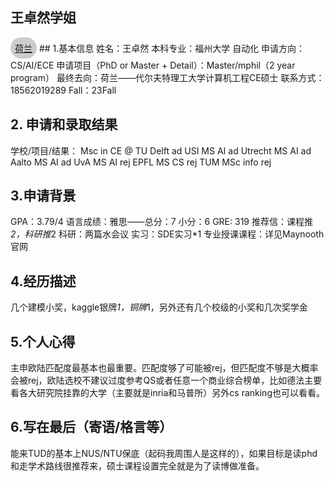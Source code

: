 ## 王卓然学姐
<a href="https://fzu-fly.online/flying/ca/" style="display: inline-block; width: fit-content; padding: 0.5em;border-radius: 500px; background-color: #ccc;">
  荷兰
</a>
## 1.基本信息
姓名：王卓然
本科专业：福州大学 自动化
申请方向：CS/AI/ECE
申请项目（PhD or Master + Detail）：Master/mphil（2 year program）
最终去向：荷兰——代尔夫特理工大学计算机工程CE硕士
联系方式：18562019289
Fall：23Fall

## 2. 申请和录取结果
学校/项目/结果：
Msc in CE @ TU Delft ad
USI MS AI ad
Utrecht MS AI ad
Aalto MS AI ad
UvA MS AI rej
EPFL MS CS rej
TUM MSc info rej

## 3.申请背景
GPA：3.79/4
语言成绩：雅思——总分：7 小分：6 
GRE: 319
推荐信：课程推*2，科研推*2
科研：两篇水会议
实习：SDE实习*1
专业授课课程：详见Maynooth官网

## 4.经历描述
几个建模小奖，kaggle银牌*1，铜牌*1，另外还有几个校级的小奖和几次奖学金


## 5.个人心得
主申欧陆匹配度最基本也最重要。匹配度够了可能被rej，但匹配度不够是大概率会被rej，欧陆选校不建议过度参考QS或者任意一个商业综合榜单，比如德法主要看各大研究院挂靠的大学（主要就是inria和马普所）另外cs ranking也可以看看。

## 6.写在最后（寄语/格言等）
能来TUD的基本上NUS/NTU保底（起码我周围人是这样的），如果目标是读phd和走学术路线很推荐来，硕士课程设置完全就是为了读博做准备。
